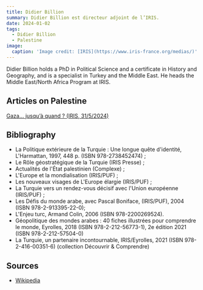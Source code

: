 ```yaml
---
title: Didier Billion
summary: Didier Billion est directeur adjoint de l’IRIS.
date: 2024-01-02
tags:
  - Didier Billion
  - Palestine
image:
  caption: 'Image credit: [IRIS](https://www.iris-france.org/medias/)'
---
```


Didier Billion holds a PhD in Political Science and a certificate in History and Geography, and is a specialist in Turkey and the Middle East. He heads the Middle East/North Africa Program at IRIS.

## Articles on Palestine

[Gaza… jusqu’à quand ? (IRIS, 31/5/2024)](https://www.iris-france.org/186735-gaza-jusqua-quand/)


## Bibliography

- La Politique extérieure de la Turquie : Une longue quête d'identité, L'Harmattan, 1997, 448 p. (ISBN 978-2738452474) ;
- Le Rôle géostratégique de la Turquie (IRIS Presse) ;
- Actualités de l'État palestinien (Complexe) ;
- L'Europe et la mondialisation (IRIS/PUF) ;
- Les nouveaux visages de L'Europe élargie (IRIS/PUF) ;
- La Turquie vers un rendez-vous décisif avec l'Union européenne (IRIS/PUF) ;
- Les Défis du monde arabe, avec Pascal Boniface, (IRIS/PUF), 2004 (ISBN 978-2-913395-22-0);
- L'Enjeu turc, Armand Colin, 2006 (ISBN 978-2200269524).
- Géopolitique des mondes arabes : 40 fiches illustrées pour comprendre le monde, Eyrolles, 2018 (ISBN 978-2-212-56773-1), 2e édition 2021 (ISBN 978-2-212-57504-0)
- La Turquie, un partenaire incontournable, IRIS/Eyrolles, 2021 (ISBN 978-2-416-00351-6) (collection Découvrir & Comprendre)

## Sources

- [Wikipedia](https://fr.wikipedia.org/wiki/Didier_Billion)